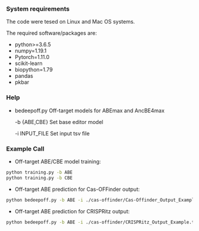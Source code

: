 ### System requirements
The code were tesed on Linux and Mac OS systems.

The required software/packages are:
* python>=3.6.5
* numpy=1.19.1
* Pytorch=1.11.0
* scikit-learn
* biopython=1.79
* pandas
* pkbar


### Help
- bedeepoff.py Off-target models for ABEmax and AncBE4max

  -b {ABE,CBE} Set base editor model

  -i INPUT_FILE Set input tsv file

### Example Call
- Off-target ABE/CBE model training:
```bash
python training.py -b ABE
python training.py -b CBE
```
- Off-target ABE prediction for Cas-OFFinder output:
```bash
python bedeepoff.py -b ABE -i ./cas-offinder/Cas-Offinder_Output_Example.txt
```
- Off-target ABE prediction for CRISPRitz output:
```bash
python bedeepoff.py -b ABE -i ./cas-offinder/CRISPRitz_Output_Example.txt
```
